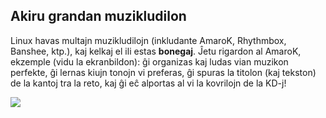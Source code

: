 <?php require("../../entete.php");?> <?php require("../../base.php");?> <?php require("../../fonctions.php");?>

<div id="corps">

<h2>Akiru grandan muzikludilon</h2>

<p>Linux havas multajn muzikludilojn (inkludante AmaroK, Rhythmbox, Banshee, ktp.), kaj kelkaj el ili estas <b>bonegaj</b>. Ĵetu rigardon al AmaroK, ekzemple (vidu la ekranbildon): ĝi organizas kaj ludas vian muzikon perfekte, ĝi lernas kiujn tonojn vi preferas, ĝi spuras la titolon (kaj tekston) de la kantoj tra la reto, kaj ĝi eĉ alportas al vi la kovrilojn de la KD-j!</p>

<img src="Images/amarok.png" />

</div>
</body>
</html>
